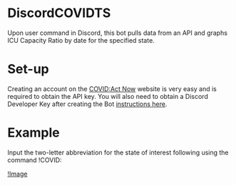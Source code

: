 # DiscordCOVIDTS
Upon user command in Discord, this bot pulls data from an API and graphs ICU Capacity Ratio by date for the specified state.

# Set-up

Creating an account on the [COVID:Act Now](https://covidactnow.org/?s=28181703) website is very easy and is required to obtain the API key. 
You will also need to obtain a Discord Developer Key after creating the Bot [instructions here](https://discordpy.readthedocs.io/en/stable/discord.html).

# Example

Input the two-letter abbreviation for the state of interest following using the command !COVID:

[!Image](https://raw.githubusercontent.com/Glucosquidic/DiscordCOVIDTS/main/TEMP.PNG)



